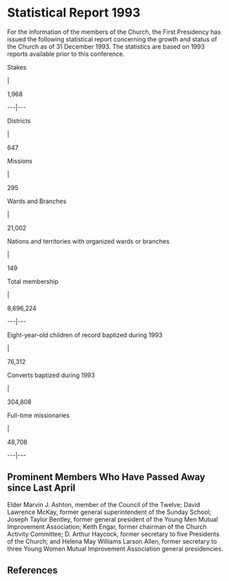 # Statistical Report 1993

For the information of the members of the Church, the First Presidency has
issued the following statistical report concerning the growth and status of
the Church as of 31 December 1993. The statistics are based on 1993 reports
available prior to this conference.

Stakes

|

1,968  
  
---|---  
  
Districts

|

647  
  
Missions

|

295  
  
Wards and Branches

|

21,002  
  
Nations and territories with organized wards or branches

|

149  
  
Total membership

|

8,696,224  
  
---|---  
  
Eight-year-old children of record baptized during 1993

|

76,312  
  
Converts baptized during 1993

|

304,808  
  
Full-time missionaries

|

48,708  
  
---|---  
  
## Prominent Members Who Have Passed Away since Last April

Elder Marvin J. Ashton, member of the Council of the Twelve; David Lawrence
McKay, former general superintendent of the Sunday School; Joseph Taylor
Bentley, former general president of the Young Men Mutual Improvement
Association; Keith Engar, former chairman of the Church Activity Committee; D.
Arthur Haycock, former secretary to five Presidents of the Church; and Helena
May Williams Larson Allen, former secretary to three Young Women Mutual
Improvement Association general presidencies.

## References

